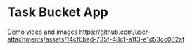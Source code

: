 # Task Bucket App

Demo video and images
https://github.com/user-attachments/assets/14cf6bad-735f-48c1-a1f3-e1d53cc062af
